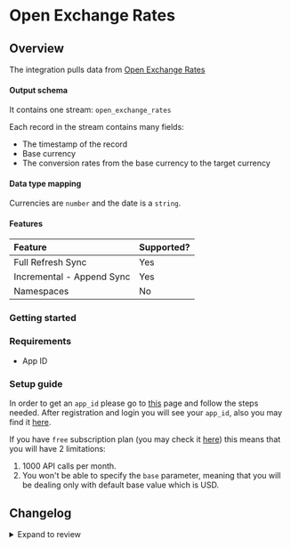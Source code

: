 # Open Exchange Rates

## Overview

The integration pulls data from [Open Exchange Rates](https://openexchangerates.org/)

#### Output schema

It contains one stream: `open_exchange_rates`

Each record in the stream contains many fields:

- The timestamp of the record
- Base currency
- The conversion rates from the base currency to the target currency

#### Data type mapping

Currencies are `number` and the date is a `string`.

#### Features

| Feature                   | Supported? |
| :------------------------ | :--------- |
| Full Refresh Sync         | Yes        |
| Incremental - Append Sync | Yes        |
| Namespaces                | No         |

### Getting started

### Requirements

- App ID

### Setup guide

In order to get an `app_id` please go to [this](https://docs.openexchangerates.org/reference/authentication) page and follow the steps needed. After registration and login you will see your `app_id`, also you may find it [here](https://openexchangerates.org/account).

If you have `free` subscription plan \(you may check it [here](https://openexchangerates.org/account/usage)\) this means that you will have 2 limitations:

1. 1000 API calls per month.
2. You won't be able to specify the `base` parameter, meaning that you will be dealing only with default base value which is USD.

## Changelog

<details>
  <summary>Expand to review</summary>

| Version | Date       | Pull Request                                               | Subject                                                                         |
| :------ | :--------- | :--------------------------------------------------------- | :------------------------------------------------------------------------------ |
| 0.3.4 | 2024-11-30 | [48752](https://github.com/airbytehq/airbyte/pull/48752) | Remove schema redundancy, update to latest builder version, add stream hash |
| 0.3.3 | 2024-10-29 | [47805](https://github.com/airbytehq/airbyte/pull/47805) | Update dependencies |
| 0.3.2 | 2024-10-28 | [47452](https://github.com/airbytehq/airbyte/pull/47452) | Update dependencies |
| 0.3.1 | 2024-08-16 | [44196](https://github.com/airbytehq/airbyte/pull/44196) | Bump source-declarative-manifest version |
| 0.3.0 | 2024-08-15 | [44108](https://github.com/airbytehq/airbyte/pull/44108) | Refactor connector to manifest-only format |
| 0.2.16 | 2024-08-10 | [43582](https://github.com/airbytehq/airbyte/pull/43582) | Update dependencies |
| 0.2.15 | 2024-08-03 | [43120](https://github.com/airbytehq/airbyte/pull/43120) | Update dependencies |
| 0.2.14 | 2024-07-27 | [42656](https://github.com/airbytehq/airbyte/pull/42656) | Update dependencies |
| 0.2.13 | 2024-07-20 | [42352](https://github.com/airbytehq/airbyte/pull/42352) | Update dependencies |
| 0.2.12 | 2024-07-13 | [41775](https://github.com/airbytehq/airbyte/pull/41775) | Update dependencies |
| 0.2.11 | 2024-07-10 | [41576](https://github.com/airbytehq/airbyte/pull/41576) | Update dependencies |
| 0.2.10 | 2024-07-09 | [41149](https://github.com/airbytehq/airbyte/pull/41149) | Update dependencies |
| 0.2.9 | 2024-07-06 | [40857](https://github.com/airbytehq/airbyte/pull/40857) | Update dependencies |
| 0.2.8 | 2024-06-25 | [40300](https://github.com/airbytehq/airbyte/pull/40300) | Update dependencies |
| 0.2.7 | 2024-06-21 | [39922](https://github.com/airbytehq/airbyte/pull/39922) | Update dependencies |
| 0.2.6 | 2024-06-04 | [39028](https://github.com/airbytehq/airbyte/pull/39028) | [autopull] Upgrade base image to v1.2.1 |
| 0.2.5 | 2024-05-14 | [38141](https://github.com/airbytehq/airbyte/pull/38141) | Make connector compatable with builder |
| 0.2.4 | 2024-04-19 | [37208](https://github.com/airbytehq/airbyte/pull/37208) | Updating to 0.80.0 CDK |
| 0.2.3 | 2024-04-18 | [37208](https://github.com/airbytehq/airbyte/pull/37208) | Manage dependencies with Poetry. |
| 0.2.2 | 2024-04-15 | [37208](https://github.com/airbytehq/airbyte/pull/37208) | Base image migration: remove Dockerfile and use the python-connector-base image |
| 0.2.1 | 2024-04-12 | [37208](https://github.com/airbytehq/airbyte/pull/37208) | schema descriptions |
| 0.2.0 | 2023-10-03 | [30983](https://github.com/airbytehq/airbyte/pull/30983) | Migrate to low code |
| 0.1.0   | 2022-11-15 | [19436](https://github.com/airbytehq/airbyte/issues/19436) | Created CDK native Open Exchange Rates connector                                |

</details>
